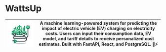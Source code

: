 
# WattsUp


| ![WattsUp Logo](./resources/logo-nobg.png) |  A machine learning-powered system for predicting the impact of electric vehicle (EV) charging on electricity costs. Users can input their consumption data, EV model, and tariff details to receive personalized cost estimates. Built with FastAPI, React, and PostgreSQL. 🚗⚡|
|--|--|
